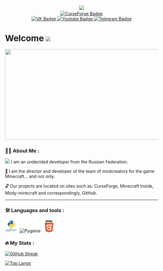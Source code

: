 <div id="header" align="center">
<img src="https://komarev.com/ghpvc/?username=RusmayXD&style=flat-square&color=blue&style=for-the-badge" alt=""/>
 </div>
<div id="header" align="center">
  <img src="https://media2.giphy.com/media/2IudUHdI075HL02Pkk/giphy.gif?cid=ecf05e478ugfgi3tkjmwfgfya7gqxn25of9pgartxqo8w0og&ep=v1_gifs_search&rid=giphy.gif&ct=g" width="300"/>
</div>
  <div id="badges" align="center">
  <a href="https://www.curseforge.com/members/guild_craftsmens/projects">
    <img src="https://img.shields.io/badge/GCM%20Projects-grey?logo=CurseForge&logoColor=white&style=for-the-badge" alt="CurseForge Badge"/>
  </a>
  </div>
<div id="badges" align="center">
  <a href="https://vk.com/rusmayxd">
    <img src="https://img.shields.io/badge/Rusmay-blue?logo=VK&logoColor=white&style=for-the-badge" alt="VK Badge"/>
  </a>
  <a href="https://www.youtube.com/channel/UCeCS71_Ys0qemq3tYHhYxOA">
    <img src="https://img.shields.io/badge/GCM%20Studio-red?logo=YouTube&logoColor=white&style=for-the-badge" alt="Youtube Badge"/>
  </a>
  <a href="https://t.me/rusmayxd">
    <img src="https://img.shields.io/badge/Rusmay-blue?logo=Telegram&logoColor=white&style=for-the-badge" alt="Telegram Badge"/>
  </a>
  </div>
<h1>
  Welcome
  <img src="https://media.giphy.com/media/hvRJCLFzcasrR4ia7z/giphy.gif" width="30px"/>
</h1>
</div>
<div align="center">
  <img src="https://media.giphy.com/media/RKLaxLVYKF904/giphy.gif" width="600" height="300"/>
</div>

### :man_technologist: About Me :

<img src="https://media.giphy.com/media/Zc0zSSoAukbte/giphy.gif" width="30"> I am an undecided developer from the Russian Federation.

:diamond_shape_with_a_dot_inside:     I am the director and developer of the team of modcreators for the game Minecraft... and not only.

:unlock: Our projects are located on sites such as: CurseForge, Minecraft Inside, Mody-minecraft and correspondingly, GitHub.

---

### :hammer_and_wrench: Languages and tools :
<div>
  <img src="https://raw.githubusercontent.com/devicons/devicon/1119b9f84c0290e0f0b38982099a2bd027a48bf1/icons/python/python-original-wordmark.svg" title="Python" alt="Python" width="40" height="40"/>&nbsp;
  <img src="https://user-images.githubusercontent.com/46412508/170405943-e75458ec-6cb4-462e-91ba-43c861a3d6cf.png "title="Pygame" alt="Pygame" width="40" height="40"/>&nbsp;
  <img src="https://raw.githubusercontent.com/devicons/devicon/1119b9f84c0290e0f0b38982099a2bd027a48bf1/icons/html5/html5-original-wordmark.svg" title="HTML5" alt="HTML5" width="40" height="40"/>&nbsp;
</div>

### :fire: My Stats :
[![GitHub Streak](https://github-readme-streak-stats.herokuapp.com?user=RusmaySpace&theme=tokyonight)](https://git.io/streak-stats)

[![Top Langs](https://github-readme-stats.vercel.app/api/top-langs/?username=RusmaySpace&theme=tokyonight&show_icons=true)](https://github.com/anuraghazra/github-readme-stats)
